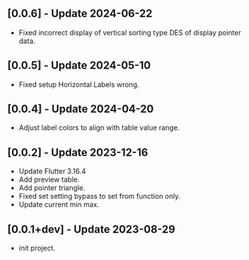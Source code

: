 ## [0.0.6] - Update 2024-06-22
- Fixed incorrect display of vertical sorting type DES of display pointer data.
## [0.0.5] - Update 2024-05-10
- Fixed setup Horizontal Labels wrong.
## [0.0.4] - Update 2024-04-20
- Adjust label colors to align with table value range.
## [0.0.2] - Update 2023-12-16
- Update Flutter 3.16.4
- Add preview table.
- Add pointer triangle.
- Fixed set setting bypass to set from function only.
- Update current min max.

## [0.0.1+dev] - Update 2023-08-29
- init project.